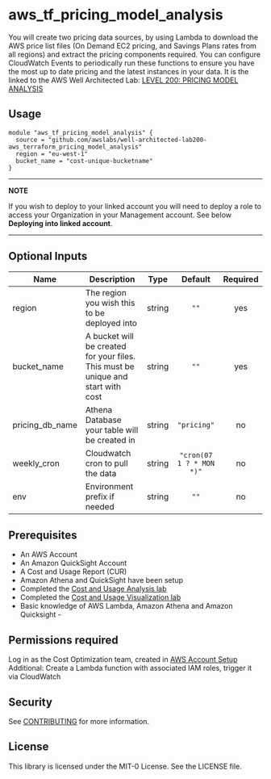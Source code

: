 # aws_tf_pricing_model_analysis

You will create two pricing data sources, by using Lambda to download the AWS price list files (On Demand EC2 pricing, and Savings Plans rates from all regions) and extract the pricing components required. You can configure CloudWatch Events to periodically run these functions to ensure you have the most up to date pricing and the latest instances in your data.
It is the linked to the AWS Well Architected Lab: [LEVEL 200: PRICING MODEL ANALYSIS](https://wellarchitectedlabs.com/cost/200_labs/200_pricing_model_analysis/)


## Usage

```
module "aws_tf_pricing_model_analysis" {
  source = "github.com/awslabs/well-architected-lab200-aws_terraform_pricing_model_analysis"
  region = "eu-west-1"
  bucket_name = "cost-unique-bucketname"
}
```

---
**NOTE**

If you wish to deploy to your linked account you will need to deploy a role to access your Organization in your Management account. See below **Deploying into linked account**.

---

## Optional Inputs

| Name | Description | Type | Default | Required |
|------|-------------|:----:|:-----:|:-----:|
| region | The region you wish this to be deployed into| string | `""` | yes
| bucket\_name | A bucket will be created for your files. This must be unique and start with cost | string | `""` | yes |
| pricing_db_name | Athena Database your table will be created in | string | `"pricing"` | no |
| weekly_cron | Cloudwatch cron to pull the data | string | `"cron(07 1 ? * MON *)"` | no |
| env | Environment prefix if needed| string | `""` | no 



## Prerequisites
- An AWS Account
- An Amazon QuickSight Account
- A Cost and Usage Report (CUR)
- Amazon Athena and QuickSight have been setup
- Completed the [Cost and Usage Analysis lab](https://wellarchitectedlabs.com/cost/200_labs/200_4_cost_and_usage_analysis/)
- Completed the [Cost and Usage Visualization lab](https://wellarchitectedlabs.com/cost/200_labs/200_5_cost_visualization/)
- Basic knowledge of AWS Lambda, Amazon Athena and Amazon Quicksight - 

## Permissions required

Log in as the Cost Optimization team, created in [AWS Account Setup](https://wellarchitectedlabs.com/cost/100_labs/100_1_aws_account_setup/)
Additional: Create a Lambda function with associated IAM roles, trigger it via CloudWatch



## Security

See [CONTRIBUTING](CONTRIBUTING.md#security-issue-notifications) for more information.

## License

This library is licensed under the MIT-0 License. See the LICENSE file.

